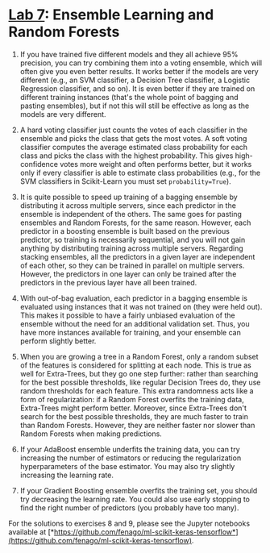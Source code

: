 [Lab 7](https://learning.oreilly.com/library/view/hands-on-machine-learning/9781492032632/ch07.html#ensembles_lab): Ensemble Learning and Random Forests
================================================================================================================================================================

1.  If you have trained five different models and they all achieve 95%
    precision, you can try combining them into a voting ensemble, which
    will often give you even better results. It works better if the
    models are very different (e.g., an SVM classifier, a Decision Tree
    classifier, a Logistic Regression classifier, and so on). It is even
    better if they are trained on different training instances (that's
    the whole point of bagging and pasting ensembles), but if not this
    will still be effective as long as the models are very different.

2.  A hard voting classifier just counts the votes of each classifier in
    the ensemble and picks the class that gets the most votes. A soft
    voting classifier computes the average estimated class probability
    for each class and picks the class with the highest probability.
    This gives high-confidence votes more weight and often performs
    better, but it works only if every classifier is able to estimate
    class probabilities (e.g., for the SVM classifiers in Scikit-Learn
    you must set `probability=True`).

3.  It is quite possible to speed up training of a bagging ensemble by
    distributing it across multiple servers, since each predictor in the
    ensemble is independent of the others. The same goes for pasting
    ensembles and Random Forests, for the same reason. However, each
    predictor in a boosting ensemble is built based on the previous
    predictor, so training is necessarily sequential, and you will not
    gain anything by distributing training across multiple servers.
    Regarding stacking ensembles, all the predictors in a given layer
    are independent of each other, so they can be trained in parallel on
    multiple servers. However, the predictors in one layer can only be
    trained after the predictors in the previous layer have all been
    trained.

4.  With out-of-bag evaluation, each predictor in a bagging ensemble is
    evaluated using instances that it was not trained on (they were held
    out). This makes it possible to have a fairly unbiased evaluation of
    the ensemble without the need for an additional validation set.
    Thus, you have more instances available for training, and your
    ensemble can perform slightly better.

5.  When you are growing a tree in a Random Forest, only a random subset
    of the features is considered for splitting at each node. This is
    true as well for Extra-Trees, but they go one step further: rather
    than searching for the best possible thresholds, like regular
    Decision Trees do, they use random thresholds for each feature. This
    extra randomness acts like a form of regularization: if a Random
    Forest overfits the training data, Extra-Trees might perform better.
    Moreover, since Extra-Trees don't search for the best possible
    thresholds, they are much faster to train than Random Forests.
    However, they are neither faster nor slower than Random Forests when
    making predictions.

6.  If your AdaBoost ensemble underfits the training data, you can try
    increasing the number of estimators or reducing the regularization
    hyperparameters of the base estimator. You may also try slightly
    increasing the learning rate.

7.  If your Gradient Boosting ensemble overfits the training set, you
    should try decreasing the learning rate. You could also use early
    stopping to find the right number of predictors (you probably have
    too many).

For the solutions to exercises 8 and 9, please see the Jupyter notebooks
available at
[*https://github.com/fenago/ml-scikit-keras-tensorflow*](https://github.com/fenago/ml-scikit-keras-tensorflow).
